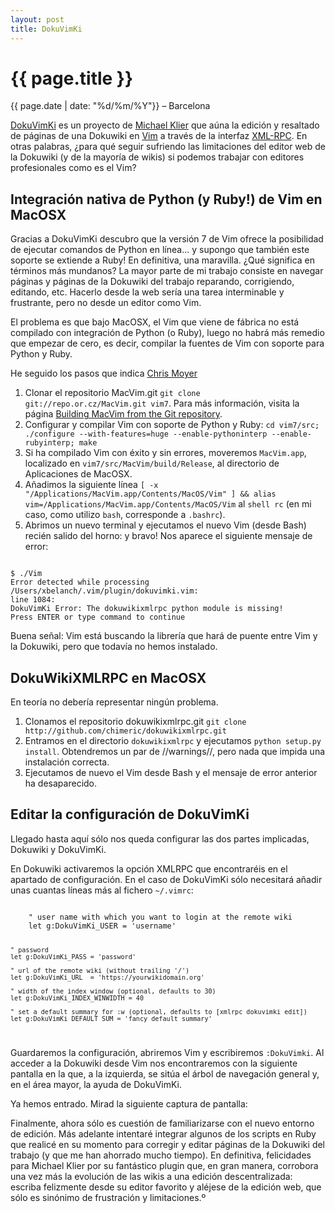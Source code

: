 ```yaml
---
layout: post
title: DokuVimKi
---
```


{{ page.title }}
================

{{ page.date | date: "%d/%m/%Y"}} &ndash; Barcelona

[DokuVimKi](http://www.chimeric.de/projects/dokuwiki/dokuvimki#installation) es un proyecto de [Michael Klier](http://www.chimeric.de/user/chi) que aúna la edición y resaltado de páginas de una Dokuwiki en [Vim](http://vim.org/) a través de la interfaz [XML-RPC](http://www.dokuwiki.org/wiki%3Axmlrpc). En otras palabras, ¿para qué seguir sufriendo las limitaciones del editor web de la Dokuwiki (y de la mayoría de wikis) si podemos trabajar con editores profesionales como es el Vim?



Integración nativa de Python (y Ruby!) de Vim en MacOSX
-------------------------------------------------------

Gracias a DokuVimKi descubro que la versión 7 de Vim ofrece la posibilidad de ejecutar comandos de Python en línea... y supongo que también este soporte se extiende a Ruby! En definitiva, una maravilla. ¿Qué significa en términos más mundanos? La mayor parte de mi trabajo consiste en navegar páginas y páginas de la Dokuwiki del trabajo reparando, corrigiendo, editando, etc. Hacerlo desde la web sería una tarea interminable y frustrante, pero no desde un editor como Vim.

El problema es que bajo MacOSX, el Vim que viene de fábrica no está compilado con integración de Python (o Ruby), luego no habrá más remedio que empezar de cero, es decir, compilar la fuentes de Vim con soporte para Python y Ruby.

He seguido los pasos que indica [Chris Moyer](http://blog.coredumped.org/2010/01/osx-vim-and-python.html)

1. Clonar el repositorio MacVim.git `git clone git://repo.or.cz/MacVim.git vim7`. Para más información, visita la página [Building MacVim from the Git repository](http://code.google.com/p/macvim/wiki/Building).
2. Configurar y compilar Vim con soporte de Python y Ruby: `cd vim7/src; ./configure --with-features=huge --enable-pythoninterp --enable-rubyinterp; make`
3. Si ha compilado Vim con éxito y sin errores, moveremos `MacVim.app`, localizado en `vim7/src/MacVim/build/Release`, al directorio de Aplicaciones de MacOSX.
4. Añadimos la siguiente línea `[ -x "/Applications/MacVim.app/Contents/MacOS/Vim" ] && alias vim=/Applications/MacVim.app/Contents/MacOS/Vim` al `shell rc` (en mi caso, como utilizo `bash`, corresponde a `.bashrc`).
5. Abrimos un nuevo terminal y ejecutamos el nuevo Vim (desde Bash) recién salido del horno: y bravo! Nos aparece el siguiente mensaje de error:

<code>
$ ./Vim 
Error detected while processing /Users/xbelanch/.vim/plugin/dokuvimki.vim:
line 1084:
DokuVimKi Error: The dokuwikixmlrpc python module is missing!
Press ENTER or type command to continue
</code>

Buena señal: Vim está buscando la librería que hará de puente entre Vim y la Dokuwiki, pero que todavía no hemos instalado. 

DokuWikiXMLRPC en MacOSX
------------------------

En teoría no debería representar ningún problema.

1. Clonamos el repositorio dokuwikixmlrpc.git `git clone http://github.com/chimeric/dokuwikixmlrpc.git`
2. Entramos en el directorio `dokuwikixmlrpc` y ejecutamos `python setup.py install`. Obtendremos un par de //warnings//, pero nada que impida una instalación correcta.
3. Ejecutamos de nuevo el Vim desde Bash y el mensaje de error anterior ha desaparecido. 


Editar la configuración de DokuVimKi
------------------------------------

Llegado hasta aquí sólo nos queda configurar las dos partes implicadas, Dokuwiki y DokuVimKi. 

En Dokuwiki activaremos la opción XMLRPC que encontraréis en el apartado de  configuración. En el caso de DokuVimKi sólo necesitará añadir unas cuantas líneas más al fichero `~/.vimrc`:

<code>
    " user name with which you want to login at the remote wiki
    let g:DokuVimKi_USER = 'username'

    " password
    let g:DokuVimKi_PASS = 'password'

    " url of the remote wiki (without trailing '/')
    let g:DokuVimKi_URL  = 'https://yourwikidomain.org'

    " width of the index window (optional, defaults to 30)
    let g:DokuVimKi_INDEX_WINWIDTH = 40

    " set a default summary for :w (optional, defaults to [xmlrpc dokuvimki edit])
    let g:DokuVimKi_DEFAULT_SUM = 'fancy default summary'
</code>

Guardaremos la configuración, abriremos Vim y escribiremos `:DokuVimki`. Al acceder a la Dokuwiki desde Vim nos encontraremos con la siguiente pantalla en la que, a la izquierda, se sitúa el árbol de navegación general y, en el área mayor, la ayuda de DokuVimKi.

Ya hemos entrado. Mirad la siguiente captura de pantalla:


Finalmente, ahora sólo es cuestión de familiarizarse con el nuevo entorno de edición. Más adelante intentaré integrar algunos de los scripts en Ruby que realicé en su momento para corregir y editar páginas de la Dokuwiki del trabajo (y que me han ahorrado mucho tiempo). En definitiva, felicidades para Michael Klier por su fantástico plugin que, en gran manera, corrobora una vez más la evolución de las wikis a una edición descentralizada: escriba felizmente desde su editor favorito y aléjese de la edición web, que sólo es sinónimo de frustración y limitaciones.º 







 